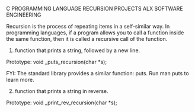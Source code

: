 C PROGRAMMING LANGUAGE 
RECURSION PROJECTS ALX SOFTWARE ENGINEERING 

Recursion is the process of repeating items in a self-similar way. In programming languages, if a program allows you to call a function inside the same function, then it is called a recursive call of the function.


1. function that prints a string, followed by a new line.

Prototype: void _puts_recursion(char *s);

FYI: The standard library provides a similar function: puts. Run man puts to learn more.

2. function that prints a string in reverse.

Prototype: void _print_rev_recursion(char *s);
